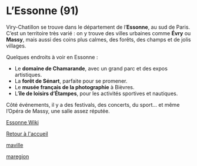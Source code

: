 # L’Essonne (91) 

Viry-Chatillon se trouve dans le département de l’**Essonne**, au sud de Paris.  
C’est un territoire très varié : on y trouve des villes urbaines comme **Évry** ou **Massy**, mais aussi des coins plus calmes, des forêts, des champs et de jolis villages.

Quelques endroits à voir en Essonne :  
- Le **domaine de Chamarande**, avec un grand parc et des expos artistiques.  
- La **forêt de Sénart**, parfaite pour se promener.  
- Le **musée français de la photographie** à Bièvres.  
- L’**île de loisirs d’Étampes**, pour les activités sportives et nautiques.  

Côté événements, il y a des festivals, des concerts, du sport… et même l’Opéra de Massy, une salle assez réputée.  


[Essonne Wiki](https://fr.wikipedia.org/wiki/Essonned%C3%A9partement)


[Retour à l'accueil](index.md)

[maville](maville.md)

[maregion](maregion.md)

